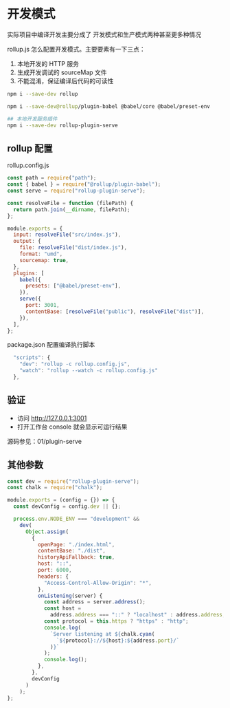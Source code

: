 # 开发模式

实际项目中编译开发主要分成了 开发模式和生产模式两种甚至更多种情况

rollup.js 怎么配置开发模式。主要要素有一下三点：

1. 本地开发的 HTTP 服务
2. 生成开发调试的 sourceMap 文件
3. 不能混淆，保证编译后代码的可读性

```bash
npm i --save-dev rollup

npm i --save-dev@rollup/plugin-babel @babel/core @babel/preset-env

## 本地开发服务插件
npm i --save-dev rollup-plugin-serve
```

## rollup 配置

rollup.config.js

```js
const path = require("path");
const { babel } = require("@rollup/plugin-babel");
const serve = require("rollup-plugin-serve");

const resolveFile = function (filePath) {
  return path.join(__dirname, filePath);
};

module.exports = {
  input: resolveFile("src/index.js"),
  output: {
    file: resolveFile("dist/index.js"),
    format: "umd",
    sourcemap: true,
  },
  plugins: [
    babel({
      presets: ["@babel/preset-env"],
    }),
    serve({
      port: 3001,
      contentBase: [resolveFile("public"), resolveFile("dist")],
    }),
  ],
};
```

package.json 配置编译执行脚本

```js
  "scripts": {
    "dev": "rollup -c rollup.config.js",
    "watch": "rollup --watch -c rollup.config.js"
  },
```

## 验证

- 访问 http://127.0.0.1:3001
- 打开工作台 console 就会显示可运行结果

源码参见：01/plugin-serve

## 其他参数

```js
const dev = require("rollup-plugin-serve");
const chalk = require("chalk");

module.exports = (config = {}) => {
  const devConfig = config.dev || {};

  process.env.NODE_ENV === "development" &&
    dev(
      Object.assign(
        {
          openPage: "./index.html",
          contentBase: "./dist",
          historyApiFallback: true,
          host: "::",
          port: 6000,
          headers: {
            "Access-Control-Allow-Origin": "*",
          },
          onListening(server) {
            const address = server.address();
            const host =
              address.address === "::" ? "localhost" : address.address;
            const protocol = this.https ? "https" : "http";
            console.log(
              `Server listening at ${chalk.cyan(
                `${protocol}://${host}:${address.port}/`
              )}`
            );
            console.log();
          },
        },
        devConfig
      )
    );
};
```
